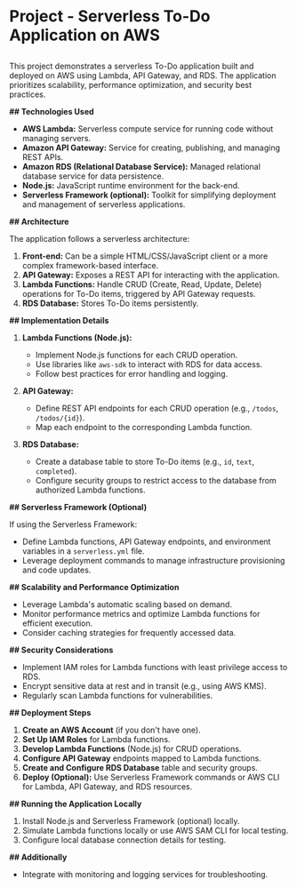
# Project - Serverless To-Do Application on AWS 



## 

This project demonstrates a serverless To-Do application built and deployed on AWS using Lambda, API Gateway, and RDS. The application prioritizes scalability, performance optimization, and security best practices.

**## Technologies Used**

- **AWS Lambda:** Serverless compute service for running code without managing servers.
- **Amazon API Gateway:** Service for creating, publishing, and managing REST APIs.
- **Amazon RDS (Relational Database Service):** Managed relational database service for data persistence.
- **Node.js:** JavaScript runtime environment for the back-end.
- **Serverless Framework (optional):** Toolkit for simplifying deployment and management of serverless applications.

**## Architecture**

The application follows a serverless architecture:

1. **Front-end:** Can be a simple HTML/CSS/JavaScript client or a more complex framework-based interface.
2. **API Gateway:** Exposes a REST API for interacting with the application.
3. **Lambda Functions:** Handle CRUD (Create, Read, Update, Delete) operations for To-Do items, triggered by API Gateway requests.
4. **RDS Database:** Stores To-Do items persistently.

**## Implementation Details**

1. **Lambda Functions (Node.js):**
    - Implement Node.js functions for each CRUD operation.
    - Use libraries like `aws-sdk` to interact with RDS for data access.
    - Follow best practices for error handling and logging.

2. **API Gateway:**
    - Define REST API endpoints for each CRUD operation (e.g., `/todos`, `/todos/{id}`).
    - Map each endpoint to the corresponding Lambda function.

3. **RDS Database:**
    - Create a database table to store To-Do items (e.g., `id`, `text`, `completed`).
    - Configure security groups to restrict access to the database from authorized Lambda functions.

**## Serverless Framework (Optional)**

If using the Serverless Framework:

- Define Lambda functions, API Gateway endpoints, and environment variables in a `serverless.yml` file.
- Leverage deployment commands to manage infrastructure provisioning and code updates.

**## Scalability and Performance Optimization**

- Leverage Lambda's automatic scaling based on demand.
- Monitor performance metrics and optimize Lambda functions for efficient execution.
- Consider caching strategies for frequently accessed data.

**## Security Considerations**

- Implement IAM roles for Lambda functions with least privilege access to RDS.
- Encrypt sensitive data at rest and in transit (e.g., using AWS KMS).
- Regularly scan Lambda functions for vulnerabilities.

**## Deployment Steps**

1. **Create an AWS Account** (if you don't have one).
2. **Set Up IAM Roles** for Lambda functions.
3. **Develop Lambda Functions** (Node.js) for CRUD operations.
4. **Configure API Gateway** endpoints mapped to Lambda functions.
5. **Create and Configure RDS Database** table and security groups.
6. **Deploy (Optional):** Use Serverless Framework commands or AWS CLI for Lambda, API Gateway, and RDS resources.

**## Running the Application Locally**

1. Install Node.js and Serverless Framework (optional) locally.
2. Simulate Lambda functions locally or use AWS SAM CLI for local testing.
3. Configure local database connection details for testing.

**## Additionally**


- Integrate with monitoring and logging services for troubleshooting.

